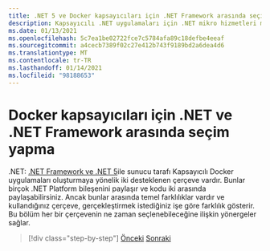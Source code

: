 ```yaml
---
title: .NET 5 ve Docker kapsayıcıları için .NET Framework arasında seçim yapma
description: Kapsayıcılı .NET uygulamaları için .NET mikro hizmetleri mimarisi | .NET 5 ve Docker kapsayıcıları için .NET Framework arasında seçim yapma
ms.date: 01/13/2021
ms.openlocfilehash: 5c7ea1be02722fce7c5784afa89c18defbe4eeaf
ms.sourcegitcommit: a4cecb7389f02c27e412b743f9189bd2a6dea4d6
ms.translationtype: MT
ms.contentlocale: tr-TR
ms.lasthandoff: 01/14/2021
ms.locfileid: "98188653"
---
```

# <a name="choosing-between-net-and-net-framework-for-docker-containers"></a>Docker kapsayıcıları için .NET ve .NET Framework arasında seçim yapma

.NET: [.NET Framework ve .NET 5](https://dotnet.microsoft.com/download)ile sunucu tarafı Kapsayıcılı Docker uygulamaları oluşturmaya yönelik iki desteklenen çerçeve vardır. Bunlar birçok .NET Platform bileşenini paylaşır ve kodu iki arasında paylaşabilirsiniz. Ancak bunlar arasında temel farklılıklar vardır ve kullandığınız çerçeve, gerçekleştirmek istediğiniz işe göre farklılık gösterir. Bu bölüm her bir çerçevenin ne zaman seçlenebileceğine ilişkin yönergeler sağlar.

>[!div class="step-by-step"]
>[Önceki](../container-docker-introduction/docker-containers-images-registries.md) 
> [Sonraki](general-guidance.md)
